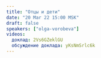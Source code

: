 ```yaml
---
title: "Отцы и дети"
date: "20 Mar 22 15:00 MSK"
draft: false
speakers: ["olga-vorobeva"]
videos:
  доклад: 2Vs6GZeklGU
  обсуждение доклада: yKsNmSrlc6k
---
```

